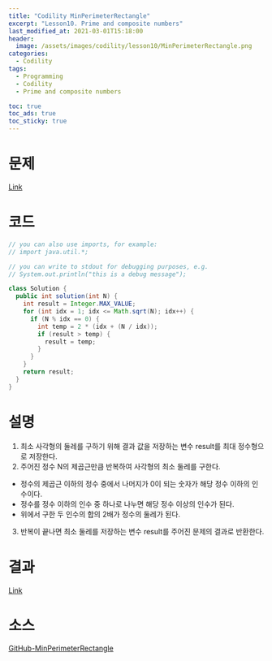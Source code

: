 ```yaml
---
title: "Codility MinPerimeterRectangle"
excerpt: "Lesson10. Prime and composite numbers"
last_modified_at: 2021-03-01T15:18:00
header:
  image: /assets/images/codility/lesson10/MinPerimeterRectangle.png
categories:
  - Codility
tags:
  - Programming
  - Codility
  - Prime and composite numbers

toc: true
toc_ads: true
toc_sticky: true
---
```

# 문제
[Link](https://app.codility.com/programmers/lessons/10-prime_and_composite_numbers/min_perimeter_rectangle/)

# 코드
```java
// you can also use imports, for example:
// import java.util.*;

// you can write to stdout for debugging purposes, e.g.
// System.out.println("this is a debug message");

class Solution {
  public int solution(int N) {
    int result = Integer.MAX_VALUE;
    for (int idx = 1; idx <= Math.sqrt(N); idx++) {
      if (N % idx == 0) {
        int temp = 2 * (idx + (N / idx));
        if (result > temp) {
          result = temp;
        }
      }
    }
    return result;
  }
}
```

# 설명
1. 최소 사각형의 둘레를 구하기 위해 결과 값을 저장하는 변수 result를 최대 정수형으로 저장한다.
2. 주어진 정수 N의 제곱근만큼 반복하여 사각형의 최소 둘레를 구한다.
  - 정수의 제곱근 이하의 정수 중에서 나머지가 0이 되는 숫자가 해당 정수 이하의 인수이다.
  - 정수를 정수 이하의 인수 중 하나로 나누면 해당 정수 이상의 인수가 된다.
  - 위에서 구한 두 인수의 합의 2배가 정수의 둘레가 된다.
3. 반복이 끝나면 최소 둘레를 저장하는 변수 result를 주어진 문제의 결과로 반환한다.

# 결과
[Link](https://app.codility.com/demo/results/trainingQ26K5H-P53/)

# 소스
[GitHub-MinPerimeterRectangle](https://github.com/GracefulSoul/Sample/blob/master/src/main/java/gracefulsoul/codility/lesson10/MinPerimeterRectangle.java)